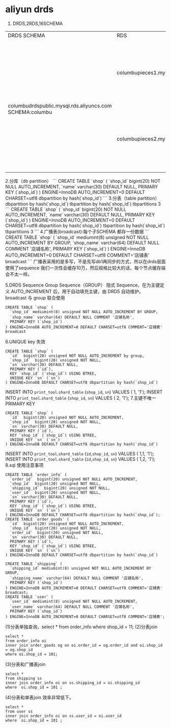 # aliyun drds
1. DRDS,2RDS,16SCHEMA
<table>
<tr>
<td>DRDS SCHEMA</td>
<td>RDS</td>
<td>RDS SCHEMA</td>
</tr>
<tr>
    <td rowspan="16"> <br/>
        columbudrdspublic.mysql.rds.aliyuncs.com<br/>
        SCHEMA:columbu </td>
    <td rowspan="8">columbupieces1.mysql.rds.aliyuncs.com</td>
    <td>columbu_jmay_0000</td>
</tr>
<tr><td>columbu_jmay_0001</td></tr><tr><td>columbu_jmay_0002</td></tr><tr><td>columbu_jmay_0003</td></tr><tr><td>columbu_jmay_0004</td></tr><tr><td>columbu_jmay_0005</td></tr><tr><td>columbu_jmay_0006</td></tr><tr><td>columbu_jmay_0007</td></tr>
 <tr>
    <td rowspan="8">columbupieces2.mysql.rds.aliyuncs.com</td>
    <td>columbu_jmay_0008</td>
</tr>
<tr><td>columbu_jmay_0009</td></tr><tr><td>columbu_jmay_0010</td></tr><tr><td>columbu_jmay_0011</td></tr><tr><td>columbu_jmay_0012</td></tr><tr><td>columbu_jmay_0013</td></tr><tr><td>columbu_jmay_0014</td></tr><tr><td>columbu_jmay_0015</td></tr>
</table>
2.分库（db partition）
```
CREATE TABLE `shop` (
  `shop_id` bigint(20) NOT NULL AUTO_INCREMENT,
  `name` varchar(30) DEFAULT NULL,
  PRIMARY KEY (`shop_id`)
) ENGINE=InnoDB AUTO_INCREMENT=0 DEFAULT CHARSET=utf8 dbpartition by hash(`shop_id`)
```
3.分表（table partition）
dbpartition by hash(`shop_id`) 
tbpartition by hash(`shop_id`) tbpartitions 3
``` 
CREATE TABLE `shop` (
  `shop_id` bigint(20) NOT NULL AUTO_INCREMENT,
  `name` varchar(30) DEFAULT NULL,
  PRIMARY KEY (`shop_id`)
) ENGINE=InnoDB AUTO_INCREMENT=0 DEFAULT CHARSET=utf8 dbpartition by hash(`shop_id`) tbpartition by hash(`shop_id`) tbpartitions 3
``` 
4.广播表(broadcast):每个子SCHEMA 都存一份数据  
``` 
CREATE TABLE `shop` (
  `shop_id` mediumint(8) unsigned NOT NULL AUTO_INCREMENT BY GROUP,
  `shop_name` varchar(64) DEFAULT NULL COMMENT '店铺名称',
  PRIMARY KEY (`shop_id`)
) ENGINE=InnoDB AUTO_INCREMENT=0 DEFAULT CHARSET=utf8 COMMENT='店铺表' broadcast
``` 
广播表采用的是多写，不是先写db1再同步的方式，所以在drds层面使用了sequence
我们一次性会缓存10万，然后规格比较大的话，每个节点缓存端会不太一样。


5.DRDS Sequence
Group Sequence（GROUP）
隐式 Sequence，在为主键定义 AUTO_INCREMENT 后，用于自动填充主键，由 DRDS 自动维护。
broadcast 与 group 联合使用
``` 
CREATE TABLE `shop` (
  `shop_id` mediumint(8) unsigned NOT NULL AUTO_INCREMENT BY GROUP,
  `shop_name` varchar(64) DEFAULT NULL COMMENT '店铺名称',
  PRIMARY KEY (`shop_id`)
) ENGINE=InnoDB AUTO_INCREMENT=0 DEFAULT CHARSET=utf8 COMMENT='店铺表' broadcast
``` 
6.UNIQUE key 失效
``` 
CREATE TABLE `shop` (
  `id`  bigint(20) unsigned NOT NULL AUTO_INCREMENT by group,
  `shop_id`  bigint(20) unsigned NOT NULL,
  `sn` varchar(30) DEFAULT NULL,
  PRIMARY KEY (`id`),
  KEY `shop_id` (`shop_id`) USING BTREE,
  UNIQUE KEY `sn` (`sn`)
) ENGINE=InnoDB DEFAULT CHARSET=utf8 dbpartition by hash(`shop_id`) 
``` 
INSERT INTO `print_tool`.`shard_table` (`shop_id`, `sn`) VALUES ( 1, '1');
INSERT INTO `print_tool`.`shard_table` (`shop_id`, `sn`) VALUES ( 2, '1');
7.主键不唯一 PRIMARY KEY
``` 
CREATE TABLE `shop` (
  `id`  bigint(20) unsigned NOT NULL AUTO_INCREMENT,
  `shop_id`  bigint(20) unsigned NOT NULL,
  `sn` varchar(30) DEFAULT NULL,
  PRIMARY KEY (`id`),
  KEY `shop_id` (`shop_id`) USING BTREE,
  UNIQUE KEY `sn` (`sn`)
) ENGINE=InnoDB DEFAULT CHARSET=utf8 dbpartition by hash(`shop_id`) 
``` 
INSERT INTO `print_tool`.`shard_table` (`id`,`shop_id`, `sn`) VALUES ( 1,1, '1');
INSERT INTO `print_tool`.`shard_table` (`id`,`shop_id`, `sn`) VALUES ( 1,2, '1');
8.sql 使用注意事项
``` 
CREATE TABLE `order_info` (
  `order_id`  bigint(20) unsigned NOT NULL AUTO_INCREMENT,
  `shop_id`  bigint(20) unsigned NOT NULL,
  `shipping_id`  bigint(20) unsigned NOT NULL,
  `user_id`  bigint(20) unsigned NOT NULL,
  `sn` varchar(30) DEFAULT NULL,
  PRIMARY KEY (`id`),
  KEY `shop_id` (`shop_id`) USING BTREE,
  UNIQUE KEY `sn` (`sn`)
) ENGINE=InnoDB DEFAULT CHARSET=utf8 dbpartition by hash(`shop_id`);
CREATE TABLE `order_goods` (
  `id`  bigint(20) unsigned NOT NULL AUTO_INCREMENT,
  `shop_id`  bigint(20) unsigned NOT NULL,
  `order_id`  bigint(20) unsigned NOT NULL,
  `sn` varchar(30) DEFAULT NULL,
  PRIMARY KEY (`id`),
  KEY `shop_id` (`shop_id`) USING BTREE,
  UNIQUE KEY `sn` (`sn`)
) ENGINE=InnoDB DEFAULT CHARSET=utf8 dbpartition by hash(`shop_id`)
``` 
``` 
CREATE TABLE `shipping` (
  `shipping_id` mediumint(8) unsigned NOT NULL AUTO_INCREMENT BY GROUP,
  `shipping_name` varchar(64) DEFAULT NULL COMMENT '店铺名称',
  PRIMARY KEY (`shop_id`)
) ENGINE=InnoDB AUTO_INCREMENT=0 DEFAULT CHARSET=utf8 COMMENT='店铺表' broadcast;
CREATE TABLE `user` (
  `user_id` mediumint(8) unsigned NOT NULL AUTO_INCREMENT,
  `user_name` varchar(64) DEFAULT NULL COMMENT '店铺名称',
  PRIMARY KEY (`shop_id`)
) ENGINE=InnoDB AUTO_INCREMENT=0 DEFAULT CHARSET=utf8 COMMENT='店铺表';
``` 

(1)分表单独查询，select * from order_info where shop_id = 11;
(2)分表join
``` 
select * 
from order_info oi 
inner join order_goods og on oi.order_id = og.order_id and oi.shop_id = og.shop_id 
where oi.shop_id = 101;
``` 
(3)分表和广播表join
``` 
select *
from shipping ss 
inner join order_info oi on ss.shipping_id = oi.shipping_id 
where  oi.shop_id = 101 ;
``` 
(4)分表和单表join 效率非常低下。 
``` 
select *
from user ss 
inner join order_info oi on ss.user_id = oi.user_id 
where  oi.shop_id = 101 ;
``` 


